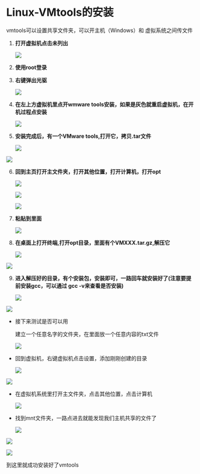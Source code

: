 # Linux-VMtools的安装

vmtools可以设置共享文件夹，可以开主机（Windows）和 虚拟系统之间传文件

1. **打开虚拟机点击未列出**
   
   ![](C:\Users\lenovo\AppData\Roaming\marktext\images\2023-11-14-16-27-24-image.png)

2. **使用root登录**

3. **右键弹出光驱**  
   
   ![](C:\Users\lenovo\AppData\Roaming\marktext\images\2023-11-14-16-36-25-image.png)

4. **在左上方虚拟机里点开wmware tools安装，如果是灰色就重启虚拟机，在开机过程点安装**
   
   ![](C:\Users\lenovo\AppData\Roaming\marktext\images\2023-11-14-16-44-09-image.png)

5. **安装完成后，有一个VMware tools,打开它，拷贝.tar文件** 
   
   ![](C:\Users\lenovo\AppData\Roaming\marktext\images\2023-11-14-16-46-52-image.png)

![](C:\Users\lenovo\AppData\Roaming\marktext\images\2023-11-14-16-49-40-image.png)

6. **回到主页打开主文件夹，打开其他位置，打开计算机，打开opt** 
   
   ![](C:\Users\lenovo\AppData\Roaming\marktext\images\2023-11-14-16-50-54-image.png)
   
   ![](C:\Users\lenovo\AppData\Roaming\marktext\images\2023-11-14-16-53-30-image.png)
   
   ![](C:\Users\lenovo\AppData\Roaming\marktext\images\2023-11-14-16-54-34-image.png)

7. **粘贴到里面** 
   
   ![](C:\Users\lenovo\AppData\Roaming\marktext\images\2023-11-14-16-56-44-image.png)

8. **在桌面上打开终端,打开opt目录，里面有个VMXXX.tar.gz,解压它** 
   
   ![](C:\Users\lenovo\AppData\Roaming\marktext\images\2023-11-14-16-58-48-image.png)

![](C:\Users\lenovo\AppData\Roaming\marktext\images\2023-11-14-17-03-29-image.png)

9. **进入解压好的目录，有个安装包，安装即可，一路回车就安装好了(注意要提前安装gcc，可以通过 gcc -v来查看是否安装)** 
   
   ![](C:\Users\lenovo\AppData\Roaming\marktext\images\2023-11-14-17-08-06-image.png)

![](C:\Users\lenovo\AppData\Roaming\marktext\images\2023-11-14-17-11-47-image.png)

- 接下来测试是否可以用
  
  建立一个任意名字的文件夹，在里面放一个任意内容的txt文件
  
  ![](C:\Users\lenovo\AppData\Roaming\marktext\images\2023-11-14-17-15-25-image.png)

- 回到虚拟机，右键虚拟机点击设置，添加刚刚创建的目录
  
  ![](C:\Users\lenovo\AppData\Roaming\marktext\images\2023-11-14-17-18-39-image.png)

![](C:\Users\lenovo\AppData\Roaming\marktext\images\2023-11-14-17-20-38-image.png)

- 在虚拟机系统里打开主文件夹，点击其他位置，点击计算机
  
  ![](C:\Users\lenovo\AppData\Roaming\marktext\images\2023-11-14-17-22-48-image.png)

- 找到mnt文件夹，一路点进去就能发现我们主机共享的文件了
  
  ![](C:\Users\lenovo\AppData\Roaming\marktext\images\2023-11-14-17-23-51-image.png)

![](C:\Users\lenovo\AppData\Roaming\marktext\images\2023-11-14-17-24-15-image.png)

![](C:\Users\lenovo\AppData\Roaming\marktext\images\2023-11-14-17-24-47-image.png)

到这里就成功安装好了vmtools
